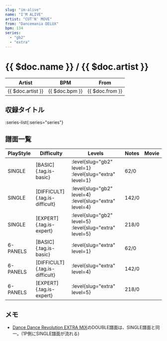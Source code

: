 ```yaml
---
slug: "im-alive"
name: "I'M ALIVE"
artist: "CUT'N' MOVE"
from: "Dancemania DELUX"
bpm: 134
series:
  - "gb2"
  - "extra"
---
```


# {{ $doc.name }} / {{ $doc.artist }}

|Artist|BPM|From|
|------|---|----|
|{{ $doc.artist }}|{{ $doc.bpm }}|{{ $doc.from }}|

## 収録タイトル

:series-list{:series="series"}

## 譜面一覧

|PlayStyle|Difficulty|Levels|Notes|Movie|
|---------|----------|------|-----|-----|
|SINGLE|[BASIC]{.tag.is-basic}|<div class="field is-grouped is-grouped-multiline">:level{slug="gb2" level=1} :level{slug="extra" level=1}</div>|62/0||
|SINGLE|[DIFFICULT]{.tag.is-difficult}|<div class="field is-grouped is-grouped-multiline">:level{slug="gb2" level=4} :level{slug="extra" level=4}</div>|142/0||
|SINGLE|[EXPERT]{.tag.is-expert}|<div class="field is-grouped is-grouped-multiline">:level{slug="gb2" level=5} :level{slug="extra" level=5}</div>|218/0||
|6-PANELS|[BASIC]{.tag.is-basic}|<div class="field is-grouped is-grouped-multiline">:level{slug="extra" level=1}</div>|62/0||
|6-PANELS|[DIFFICULT]{.tag.is-difficult}|<div class="field is-grouped is-grouped-multiline">:level{slug="extra" level=4}</div>|142/0||
|6-PANELS|[EXPERT]{.tag.is-expert}|<div class="field is-grouped is-grouped-multiline">:level{slug="extra" level=5}</div>|218/0||

## メモ

- [Dance Dance Revolution EXTRA MIX](/series/extra)のDOUBLE譜面は、SINGLE譜面と同一。(1P側にSINGLE譜面が流れる)
